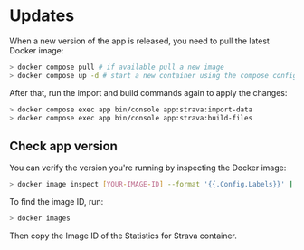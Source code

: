 # Updates

When a new version of the app is released, you need to pull the latest Docker image:

```bash
> docker compose pull # if available pull a new image
> docker compose up -d # start a new container using the compose config and the new pulled image.
```

After that, run the import and build commands again to apply the changes:


```bash
> docker compose exec app bin/console app:strava:import-data
> docker compose exec app bin/console app:strava:build-files
```

## Check app version

You can verify the version you're running by inspecting the Docker image:

```bash
> docker image inspect [YOUR-IMAGE-ID] --format '{{.Config.Labels}}' | grep org.opencontainers.image.version
```

To find the image ID, run:

```bash
> docker images
```

Then copy the Image ID of the Statistics for Strava container.


